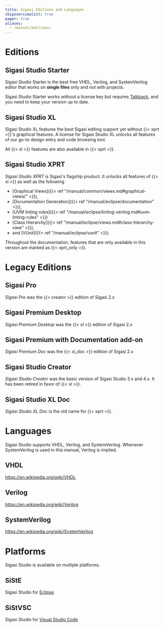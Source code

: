 ```yaml
---
title: Sigasi Editions and Languages
skipoverviewlist: true
pager: true
aliases:
  - /manual/editions/
---
```


# Editions

## Sigasi Studio Starter

Sigasi Studio Starter is the best free VHDL, Verilog, and SystemVerilog editor that works on **single files** only and _not_ with projects.

Sigasi Studio Starter works without a license key but requires [Talkback](/manual/common/talkback), and you need to keep your version up to date.

## Sigasi Studio XL

Sigasi Studio XL features the best Sigasi editing support yet without {{< xprt >}}'s graphical features. A license for Sigasi Studio XL unlocks all features of our go-to design entry and code browsing tool.

All {{< xl >}} features are also available in {{< xprt >}}.

## Sigasi Studio XPRT

*Sigasi Studio XPRT* is Sigasi's flagship product. It unlocks all features of {{< xl >}} as well as the following
- [Graphical Views]({{< ref "/manual/common/views.md#graphical-views/" >}}),
- [Documentation Generation]({{< ref "/manual/eclipse/documentation" >}}),
- [UVM linting rules]({{< ref "/manual/eclipse/linting-verilog.md#uvm-linting-rules" >}})
- [Class Hierarchy]({{< ref "/manual/eclipse/views.md#class-hierarchy-view" >}}),
- and [VUnit]({{< ref "/manual/eclipse/vunit" >}}).

Throughout the documentation, features that are only available in this version are marked as {{< xprt_only >}}.

# Legacy Editions

## Sigasi Pro

*Sigasi Pro* was the {{< creator >}} edition of Sigasi 2.x

## Sigasi Premium Desktop

*Sigasi Premium Desktop* was the {{< xl >}} edition of Sigasi 2.x

## Sigasi Premium with Documentation add-on

*Sigasi Premium Doc* was the {{< xl_doc >}} edition of Sigasi 2.x

## Sigasi Studio Creator

*Sigasi Studio Creator* was the basic version of Sigasi Studio 3.x and 4.x.
It has been retired in favor of {{< xl >}}.

## Sigasi Studio XL Doc

*Sigasi Studio XL Doc* is the old name for {{< xprt >}}.

# Languages

Sigasi Studio supports VHDL, Verilog, and SystemVerilog.
Whenever SystemVerilog is used in this manual, Verilog is implied.

## VHDL

<https://en.wikipedia.org/wiki/VHDL>

## Verilog

<https://en.wikipedia.org/wiki/Verilog>

## SystemVerilog

<https://en.wikipedia.org/wiki/SystemVerilog>

# Platforms

Sigasi Studio is available on multiple platforms.

## SiStE

Sigasi Studio for [Eclipse](https://eclipseide.org/)

## SiStVSC

Sigasi Studio for [Visual Studio Code](https://code.visualstudio.com/)
